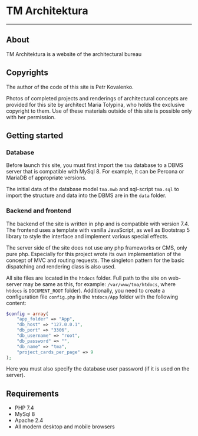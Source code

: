 # TM Architektura

---

## About

TM Architektura is a website of the architectural bureau

## Copyrights

The author of the code of this site is Petr Kovalenko.

Photos of completed projects and renderings of architectural concepts are provided for this site by architect Maria Tolypina, who holds the exclusive copyright to them. Use of these materials outside of this site is possible only with her permission.

## Getting started

### Database

Before launch this site, you must first import the `tma` database to a DBMS server that is compatible with MySql 8. For example, it can be Percona or MariaDB of appropriate versions.

The initial data of the database model `tma.mwb` and sql-script `tma.sql` to import the structure and data into the DBMS are in the `data` folder.

### Backend and frontend

The backend of the site is written in php and is compatible with version 7.4. The frontend uses a template with vanilla JavaScript, as well as Bootstrap 5 library to style the interface and implement various special effects.

The server side of the site does not use any php frameworks or CMS, only pure php. Especially for this project wrote its own implementation of the concept of MVC and routing requests. The singleton pattern for the basic dispatching and rendering class is also used.

All site files are located in the `htdocs` folder. Full path to the site on web-server may be same as this, for example: `/var/www/tma/htdocs`, where `htdocs` is `DOCUMENT_ROOT` folder). Additionally, you need to create a configuration file `config.php` in the `htdocs/App` folder with the following content:

```php
$config = array(
    "app_folder" => "App",
    "db_host" => "127.0.0.1",
    "db_port" => "3306",
    "db_username" => "root",
    "db_password" => "",
    "db_name" => "tma",
    "project_cards_per_page" => 9
);
```

Here you must also specify the database user password (if it is used on the server).

## Requirements

- PHP 7.4
- MySql 8
- Apache 2.4
- All modern desktop and mobile browsers